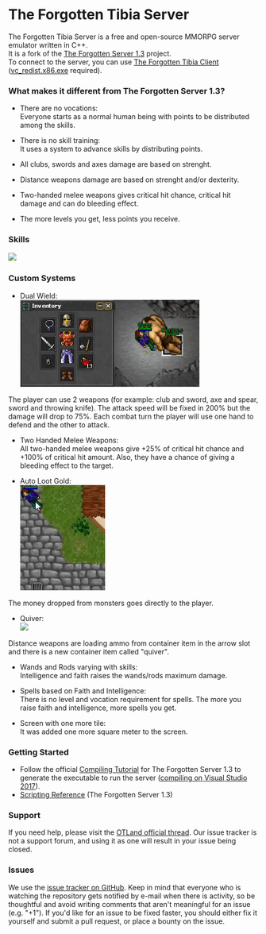 The Forgotten Tibia Server
===============

The Forgotten Tibia Server is a free and open-source MMORPG server emulator written in C++.<br />
It is a fork of the [The Forgotten Server 1.3](https://github.com/otland/forgottenserver/commit/3b63f65) project.<br />
To connect to the server, you can use [The Forgotten Tibia Client](https://github.com/GustavoContreiras/TheForgottenTibiaServer/releases/download/v0.8/TheForgottenTibiaClient.zip) ([vc_redist.x86.exe](https://download.microsoft.com/download/0/6/4/064F84EA-D1DB-4EAA-9A5C-CC2F0FF6A638/vc_redist.x86.exe) required).

### What makes it different from The Forgotten Server 1.3?

* There are no vocations:<br />
Everyone starts as a normal human being with points to be distributed among the skills.

* There is no skill training:<br />
It uses a system to advance skills by distributing points.

* All clubs, swords and axes damage are based on strenght.

* Distance weapons damage are based on strenght and/or dexterity.

* Two-handed melee weapons gives critical hit chance, critical hit damage and can do bleeding effect.

* The more levels you get, less points you receive.

### Skills
![](images/CharacterMastery.gif)

### Custom Systems

* Dual Wield:<br />
![](images/DualWield.gif)

The player can use 2 weapons (for example: club and sword, axe and spear, sword and throwing knife). The attack speed will be fixed in 200% but the damage will drop to 75%. Each combat turn the player will use one hand to defend and the other to attack.

* Two Handed Melee Weapons:<br />
All two-handed melee weapons give +25% of critical hit chance and +100% of critical hit amount. Also, they have a chance of giving a bleeding effect to the target.

* Auto Loot Gold:<br />
![](images/AutoLoot.gif)

The money dropped from monsters goes directly to the player.

* Quiver:<br />
![](images/Quiver.gif)

Distance weapons are loading ammo from container item in the arrow slot and there is a new container item called "quiver".

* Wands and Rods varying with skills:<br />
Intelligence and faith raises the wands/rods maximum damage.

* Spells based on Faith and Intelligence:<br />
There is no level and vocation requirement for spells. The more you raise faith and intelligence, more spells you get.

* Screen with one more tile:<br />
It was added one more square meter to the screen.

### Getting Started

* Follow the official [Compiling Tutorial](https://github.com/otland/forgottenserver/wiki/Compiling) for The Forgotten Server 1.3 to generate the executable to run the server ([compiling on Visual Studio 2017](https://github.com/otland/forgottenserver/wiki/Compiling-on-Windows-%28vcpkg%29)).
* [Scripting Reference](https://github.com/otland/forgottenserver/wiki/Script-Interface) (The Forgotten Server 1.3)

### Support

If you need help, please visit the [OTLand official thread](https://otland.net/threads/otclient-the-forgotten-tibia-server-0-8.262301/). Our issue tracker is not a support forum, and using it as one will result in your issue being closed.

### Issues

We use the [issue tracker on GitHub](https://github.com/GustavoContreiras/TheForgottenTibiaServer/issues). Keep in mind that everyone who is watching the repository gets notified by e-mail when there is activity, so be thoughtful and avoid writing comments that aren't meaningful for an issue (e.g. "+1"). If you'd like for an issue to be fixed faster, you should either fix it yourself and submit a pull request, or place a bounty on the issue.
